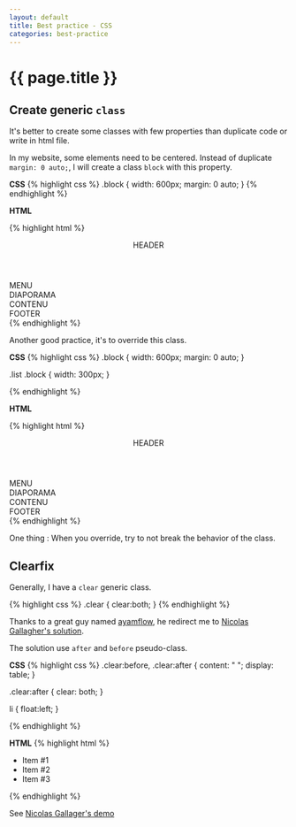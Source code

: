 ```yaml
---
layout: default
title: Best practice - CSS
categories: best-practice
---
```


# {{ page.title }}

## Create generic `class`

It's better to create some classes with few properties than duplicate code or write in html file.

In my website, some elements need to be centered. Instead of duplicate `margin: 0 auto;`, I will create a class `block` with this property.

**CSS**
{% highlight css %}
.block {
    width: 600px;
    margin: 0 auto;
}
{% endhighlight %}

**HTML**

{% highlight html %}
<div id="wrapper">
    <header>HEADER</header>
    <nav class="block">MENU<nav>
    <section class="block diaporama">DIAPORAMA</section>
    <section class="block content">CONTENU</section>
    <footer>FOOTER</footer>
</div>
{% endhighlight %}

Another good practice, it's to override this class.

**CSS**
{% highlight css %}
.block {
    width: 600px;
    margin: 0 auto;
}

.list .block {
    width: 300px;
}

{% endhighlight %}

**HTML**

{% highlight html %}
<div id="wrapper" class="list">
    <header>HEADER</header>
    <nav class="block">MENU<nav>
    <section class="block diaporama">DIAPORAMA</section>
    <section class="block content">CONTENU</section>
    <footer>FOOTER</footer>
</div>
{% endhighlight %}

One thing : When you override, try to not break the behavior of the class.

## Clearfix

Generally, I have a `clear` generic class. 

{% highlight css %}
.clear {
    clear:both;
}
{% endhighlight %}

Thanks to a great guy named [ayamflow](https://github.com/ayamflow), he redirect me to [Nicolas Gallagher's solution](http://nicolasgallagher.com/micro-clearfix-hack/).

The solution use `after` and `before` pseudo-class.

**CSS**
{% highlight css %}
.clear:before,
.clear:after {
    content: " ";
    display: table;
}

.clear:after {
    clear: both;
}

li {
    float:left;
}

{% endhighlight %}

**HTML**
{% highlight html %}
<ul class="clear">
    <li>Item #1</li>
    <li>Item #2</li>
    <li>Item #3</li>
</ul>
{% endhighlight %}

See [Nicolas Gallager's demo](http://nicolasgallagher.com/micro-clearfix-hack/demo/)
